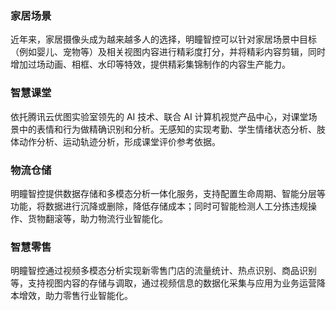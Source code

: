 ### 家居场景

近年来，家居摄像头成为越来越多人的选择，明瞳智控可以针对家居场景中目标（例如婴儿、宠物等）及相关视图内容进行精彩度打分，并将精彩内容剪辑，同时增加过场动画、相框、水印等特效，提供精彩集锦制作的内容生产能力。

### 智慧课堂

依托腾讯云优图实验室领先的 AI 技术、联合 AI 计算机视觉产品中心，对课堂场景中的表情和行为做精确识别和分析。无感知的实现考勤、学生情绪状态分析、肢体动作分析、运动轨迹分析，形成课堂评价参考依据。

### 物流仓储

明瞳智控提供数据存储和多模态分析一体化服务，支持配置生命周期、智能分层等功能，将数据进行沉降或删除，降低存储成本；同时可智能检测人工分拣违规操作、货物翻滚等，助力物流行业智能化。

### 智慧零售

明瞳智控通过视频多模态分析实现新零售门店的流量统计、热点识别、商品识别等，支持视图内容的存储与调取，通过视频信息的数据化采集与应用为业务运营降本增效，助力零售行业智能化。
